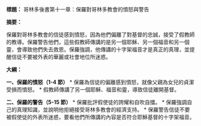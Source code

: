 **標題：** 哥林多後書第十一章：保羅對哥林多教會的憤怒與警告

**摘要：**

保羅對哥林多教會的信徒感到憤怒，因為他們偏離了對基督的忠誠，接受了假教師的教導。保羅警告他們，這些假教師傳講的是另一個耶穌、另一個福音和另一個靈，會導致他們失去救恩。保羅強調，他傳講的十字架福音才是真正的真理，並提醒信徒不要被外表的華麗或社會地位所迷惑。

**大綱：**

**一、保羅的憤怒（1-4 節）**
    * 保羅為信徒的偏離感到憤怒，就像父親為女兒的貞潔受損而憤怒。
    * 假教師傳講了另一個耶穌、福音和靈，導致信徒離開基督。

**二、保羅的警告（5-15 節）**
    * 保羅批評假使徒的誇耀和自吹自擂。
    * 保羅強調自己的真理知識，並說明他拒絕接受哥林多教會的經濟支持。
    * 保羅警告信徒不要被假使徒的外表所迷惑，要看他們所傳講的內容是否符合耶穌基督的十字架福音。